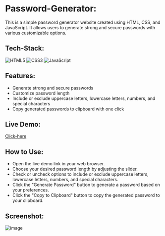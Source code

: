 # Password-Generator:

This is a simple password generator website created using HTML, CSS, and JavaScript. It allows users to generate strong and secure passwords with various customizable options.

## Tech-Stack:

<div align="left">
<img alt="HTML5" src="https://img.shields.io/badge/html5-%23E34F26.svg?style=for-the-badge&logo=html5&logoColor=white"/>
<img alt="CSS3" src="https://img.shields.io/badge/css3-%231572B6.svg?style=for-the-badge&logo=css3&logoColor=white"/> 
<img alt="JavaScript" src="https://img.shields.io/badge/javascript-%23323330.svg?style=for-the-badge&logo=javascript&logoColor=%23F7DF1E"/>
</div>

## Features:

- Generate strong and secure passwords
- Customize password length
- Include or exclude uppercase letters, lowercase letters, numbers, and special characters
- Copy generated passwords to clipboard with one click

## Live Demo:

[Click-here](https://an-password.netlify.app/)

## How to Use:

- Open the live demo link in your web browser.
- Choose your desired password length by adjusting the slider.
- Check or uncheck options to include or exclude uppercase letters, lowercase letters, numbers, and special characters.
- Click the "Generate Password" button to generate a password based on your preferences.
- Click the "Copy to Clipboard" button to copy the generated password to your clipboard.

## Screenshot:

![image](https://github.com/ayushnighoskar/Password-Generator/assets/48729682/2465cafc-de3a-4ca4-9752-577040cd4720)
